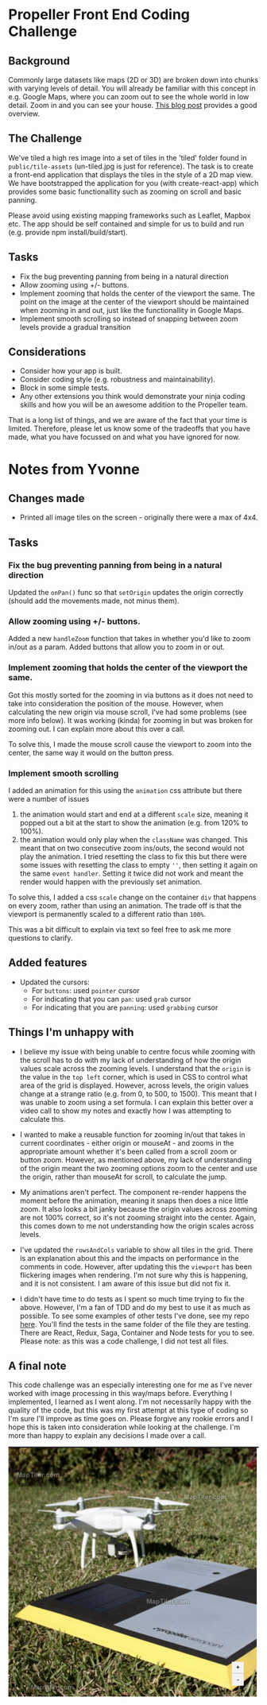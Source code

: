 # Propeller Front End Coding Challenge

## Background

Commonly large datasets like maps (2D or 3D) are broken down into chunks with varying levels of detail. You will already be familiar with this concept in e.g. Google Maps, where you can zoom out to see the whole world in low detail. Zoom in and you can see your house. [This blog post](https://macwright.org/2012/05/15/how-web-maps-work.html) provides a good overview.

## The Challenge

We've tiled a high res image into a set of tiles in the 'tiled' folder found in `public/tile-assets` (un-tiled.jpg is just for reference). The task is to create a front-end application that displays the tiles in the style of a 2D map view. We have bootstrapped the application for you (with create-react-app) which provides some basic functionallity such as zooming on scroll and basic panning.

Please avoid using existing mapping frameworks such as Leaflet, Mapbox etc. The app should be self contained and simple for us to build and run (e.g. provide npm install/build/start).

## Tasks

- Fix the bug preventing panning from being in a natural direction
- Allow zooming using +/- buttons.
- Implement zooming that holds the center of the viewport the same. The point on the image at the center of the viewport should be maintained when zooming in and out, just like the functionallity in Google Maps.
- Implement smooth scrolling so instead of snapping between zoom levels provide a gradual transition

## Considerations

- Consider how your app is built.
- Consider coding style (e.g. robustness and maintainability).
- Block in some simple tests.
- Any other extensions you think would demonstrate your ninja coding skills and how you will be an awesome addition to the Propeller team.

That is a long list of things, and we are aware of the fact that your time is limited. Therefore, please let us know some of the tradeoffs that you have made, what you have focussed on and what you have ignored for now.


# Notes from Yvonne
## Changes made
- Printed all image tiles on the screen - originally there were a max of 4x4.

## Tasks
### Fix the bug preventing panning from being in a natural direction
Updated the `onPan()` func so that `setOrigin` updates the origin correctly (should add the movements made, not minus them).

### Allow zooming using +/- buttons.
Added a new `handleZoom` function that takes in whether you'd like to zoom in/out as a param. Added buttons that allow you to zoom in or out.

### Implement zooming that holds the center of the viewport the same.
Got this mostly sorted for the zooming in via buttons as it does not need to take into consideration the position of the mouse. However, when calculating the new origin via mouse scroll, I've had some problems (see more info below). It was working (kinda) for zooming in but was broken for zooming out. I can explain more about this over a call.

To solve this, I made the mouse scroll cause the viewport to zoom into the center, the same way it would on the button press.

### Implement smooth scrolling
I added an animation for this using the `animation` css attribute but there were a number of issues
1. the animation would start and end at a different `scale` size, meaning it popped out a bit at the start to show the animation (e.g. from 120% to 100%).
2. the animation would only play when the `className` was changed. This meant that on two consecutive zoom ins/outs, the second would not play the animation. I tried resetting the class to fix this but there were some issues with resetting the class to empty `''`, then setting it again on the same `event handler`. Setting it twice did not work and meant the render would happen with the previously set animation.

To solve this, I added a css `scale` change on the container `div` that happens on every zoom, rather than using an animation. The trade off is that the viewport is permanently scaled to a different ratio than `100%`.

This was a bit difficult to explain via text so feel free to ask me more questions to clarify.

## Added features
- Updated the cursors:
  - For `buttons`: used `pointer` cursor
  - For indicating that you can `pan`: used `grab` cursor
  - For indicating that you are `panning`: used `grabbing` cursor

## Things I'm unhappy with
- I believe my issue with being unable to centre focus while zooming with the scroll has to do with my lack of understanding of how the origin values scale across the zooming levels. I understand that the `origin` is the value in the `top left` corner, which is used in CSS to control what area of the grid is displayed. However, across levels, the origin values change at a strange ratio (e.g. from 0, to 500, to 1500). This meant that I was unable to zoom using a set formula. I can explain this better over a video call to show my notes and exactly how I was attempting to calculate this.

- I wanted to make a reusable function for zooming in/out that takes in current coordinates - either origin or mouseAt - and zooms in the appropriate amount whether it's been called from a scroll zoom or button zoom. However, as mentioned above, my lack of understanding of the origin meant the two zooming options zoom to the center and use the origin, rather than mouseAt for scroll, to calculate the jump.

- My animations aren't perfect. The component re-render happens the moment before the animation, meaning it snaps then does a nice little zoom. It also looks a bit janky because the origin values across zooming are not 100% correct, so it's not zooming straight into the center. Again, this comes down to me not understanding how the origin scales across levels.

- I've updated the `rowsAndCols` variable to show all tiles in the grid. There is an explanation about this and the impacts on performance in the comments in code. However, after updating this the `viewport` has been flickering images when rendering. I'm not sure why this is happening, and it is not consistent. I am aware of this issue but did not fix it.

- I didn't have time to do tests as I spent so much time trying to fix the above. However, I'm a fan of TDD and do my best to use it as much as possible. To see some examples of other tests I've done, see my repo [here](https://github.com/yvonnevictoria/stocks-code-challenge). You'll find the tests in the same folder of the file they are testing. There are React, Redux, Saga, Container and Node tests for you to see. Please note: as this was a code challenge, I did not test all files.

## A final note
This code challenge was an especially interesting one for me as I've never worked with image processing in this way/maps before. Everything I implemented, I learned as I went along. I'm not necessarily happy with the quality of the code, but this was my first attempt at this type of coding so I'm sure I'll improve as time goes on. Please forgive any rookie errors and I hope this is taken into consideration while looking at the challenge. I'm more than happy to explain any decisions I made over a call.

![alt text](./public/app-screenshot.png "Screenshot of running app")
